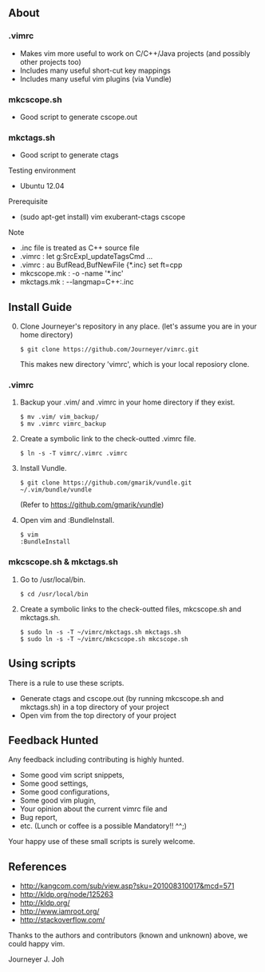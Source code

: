## About

### .vimrc
- Makes vim more useful to work on C/C++/Java projects (and possibly other projects too)
- Includes many useful short-cut key mappings
- Includes many useful vim plugins (via Vundle)

### mkcscope.sh
- Good script to generate cscope.out

### mkctags.sh
- Good script to generate ctags

Testing environment
- Ubuntu 12.04

Prerequisite
- (sudo apt-get install) vim exuberant-ctags cscope

Note
- .inc file is treated as C++ source file
 - .vimrc : let g:SrcExpl_updateTagsCmd ...
 - .vimrc : au BufRead,BufNewFile {*.inc}       set ft=cpp
 - mkcscope.mk : -o -name '*.inc'
 - mkctags.mk : --langmap=C++:.inc


## Install Guide

0. Clone Journeyer's repository in any place. (let's assume you are in your home directory)

   ```
   $ git clone https://github.com/Journeyer/vimrc.git
   ```

   This makes new directory 'vimrc', which is your local reposiory clone.

### .vimrc

1. Backup your .vim/ and .vimrc in your home directory if they exist.
   ```
   $ mv .vim/ vim_backup/
   $ mv .vimrc vimrc_backup
   ```

2. Create a symbolic link to the check-outted .vimrc file.

   ```
   $ ln -s -T vimrc/.vimrc .vimrc
   ```

3. Install Vundle.

   ```
   $ git clone https://github.com/gmarik/vundle.git ~/.vim/bundle/vundle
   ```

   (Refer to https://github.com/gmarik/vundle)

4. Open vim and :BundleInstall.

   ```
   $ vim
   :BundleInstall
   ```


### mkcscope.sh & mkctags.sh

1. Go to /usr/local/bin.

   ```
   $ cd /usr/local/bin
   ```

2. Create a symbolic links to the check-outted files, mkcscope.sh and mkctags.sh.

   ```
   $ sudo ln -s -T ~/vimrc/mkctags.sh mkctags.sh
   $ sudo ln -s -T ~/vimrc/mkcscope.sh mkcscope.sh
   ```


## Using scripts

There is a rule to use these scripts.
- Generate ctags and cscope.out (by running mkcscope.sh and mkctags.sh) in a top directory of your project
- Open vim from the top directory of your project


## Feedback Hunted

Any feedback including contributing is highly hunted.
- Some good vim script snippets, 
- Some good settings, 
- Some good configurations, 
- Some good vim plugin,
- Your opinion about the current vimrc file and 
- Bug report, 
- etc. (Lunch or coffee is a possible Mandatory!! ^^;)

Your happy use of these small scripts is surely welcome.


## References

- http://kangcom.com/sub/view.asp?sku=201008310017&mcd=571
- http://kldp.org/node/125263
- http://kldp.org/
- http://www.iamroot.org/
- http://stackoverflow.com/

Thanks to the authors and contributors (known and unknown) above, we could happy vim.


Journeyer J. Joh

